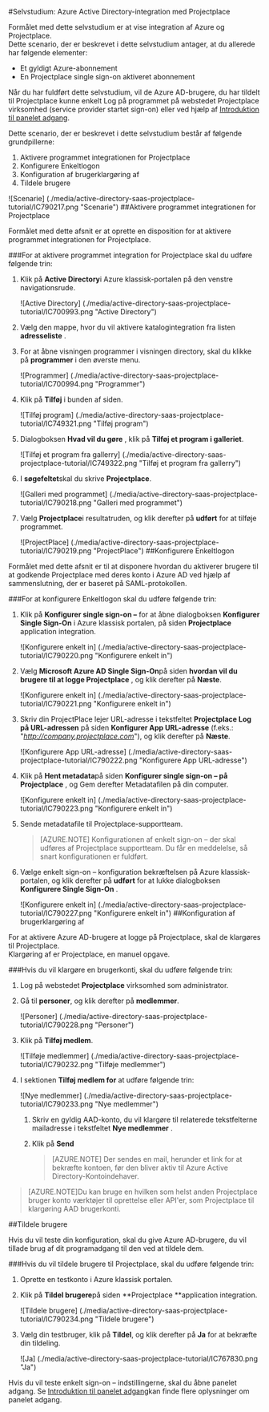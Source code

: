 <properties 
    pageTitle="Selvstudium: Azure Active Directory-integration med Projectplace | Microsoft Azure" 
    description="Lær, hvordan du bruger Projectplace med Azure Active Directory til at aktivere enkeltlogon, automatiseret klargøring og mere!" 
    services="active-directory" 
    authors="jeevansd"  
    documentationCenter="na" 
    manager="femila"/>
<tags 
    ms.service="active-directory" 
    ms.devlang="na" 
    ms.topic="article" 
    ms.tgt_pltfrm="na" 
    ms.workload="identity" 
    ms.date="09/26/2016" 
    ms.author="jeedes" />

#<a name="tutorial-azure-active-directory-integration-with-projectplace"></a>Selvstudium: Azure Active Directory-integration med Projectplace
  
Formålet med dette selvstudium er at vise integration af Azure og Projectplace.  
Dette scenario, der er beskrevet i dette selvstudium antager, at du allerede har følgende elementer:

-   Et gyldigt Azure-abonnement
-   En Projectplace single sign-on aktiveret abonnement
  
Når du har fuldført dette selvstudium, vil de Azure AD-brugere, du har tildelt til Projectplace kunne enkelt Log på programmet på webstedet Projectplace virksomhed (service provider startet sign-on) eller ved hjælp af [Introduktion til panelet adgang](active-directory-saas-access-panel-introduction.md).
  
Dette scenario, der er beskrevet i dette selvstudium består af følgende grundpillerne:

1.  Aktivere programmet integrationen for Projectplace
2.  Konfigurere Enkeltlogon
3.  Konfiguration af brugerklargøring af
4.  Tildele brugere

![Scenarie] (./media/active-directory-saas-projectplace-tutorial/IC790217.png "Scenarie")
##<a name="enabling-the-application-integration-for-projectplace"></a>Aktivere programmet integrationen for Projectplace
  
Formålet med dette afsnit er at oprette en disposition for at aktivere programmet integrationen for Projectplace.

###<a name="to-enable-the-application-integration-for-projectplace-perform-the-following-steps"></a>For at aktivere programmet integration for Projectplace skal du udføre følgende trin:

1.  Klik på **Active Directory**i Azure klassisk-portalen på den venstre navigationsrude.

    ![Active Directory] (./media/active-directory-saas-projectplace-tutorial/IC700993.png "Active Directory")

2.  Vælg den mappe, hvor du vil aktivere katalogintegration fra listen **adresseliste** .

3.  For at åbne visningen programmer i visningen directory, skal du klikke på **programmer** i den øverste menu.

    ![Programmer] (./media/active-directory-saas-projectplace-tutorial/IC700994.png "Programmer")

4.  Klik på **Tilføj** i bunden af siden.

    ![Tilføj program] (./media/active-directory-saas-projectplace-tutorial/IC749321.png "Tilføj program")

5.  Dialogboksen **Hvad vil du gøre** , klik på **Tilføj et program i galleriet**.

    ![Tilføj et program fra gallerry] (./media/active-directory-saas-projectplace-tutorial/IC749322.png "Tilføj et program fra gallerry")

6.  I **søgefeltet**skal du skrive **Projectplace**.

    ![Galleri med programmet] (./media/active-directory-saas-projectplace-tutorial/IC790218.png "Galleri med programmet")

7.  Vælg **Projectplace**i resultatruden, og klik derefter på **udført** for at tilføje programmet.

    ![ProjectPlace] (./media/active-directory-saas-projectplace-tutorial/IC790219.png "ProjectPlace")
##<a name="configuring-single-sign-on"></a>Konfigurere Enkeltlogon
  
Formålet med dette afsnit er til at disponere hvordan du aktiverer brugere til at godkende Projectplace med deres konto i Azure AD ved hjælp af sammenslutning, der er baseret på SAML-protokollen.

###<a name="to-configure-single-sign-on-perform-the-following-steps"></a>For at konfigurere Enkeltlogon skal du udføre følgende trin:

1.  Klik på **Konfigurer single sign-on –** for at åbne dialogboksen **Konfigurer Single Sign-On** i Azure klassisk portalen, på siden **Projectplace** application integration.

    ![Konfigurere enkelt in] (./media/active-directory-saas-projectplace-tutorial/IC790220.png "Konfigurere enkelt in")

2.  Vælg **Microsoft Azure AD Single Sign-On**på siden **hvordan vil du brugere til at logge Projectplace** , og klik derefter på **Næste**.

    ![Konfigurere enkelt in] (./media/active-directory-saas-projectplace-tutorial/IC790221.png "Konfigurere enkelt in")

3.  Skriv din ProjectPlace lejer URL-adresse i tekstfeltet **Projectplace Log på URL-adressen** på siden **Konfigurer App URL-adresse** (f.eks.: "*http://company.projectplace.com*"), og klik derefter på **Næste**.

    ![Konfigurere App URL-adresse] (./media/active-directory-saas-projectplace-tutorial/IC790222.png "Konfigurere App URL-adresse")

4.  Klik på **Hent metadata**på siden **Konfigurer single sign-on – på Projectplace** , og Gem derefter Metadatafilen på din computer.

    ![Konfigurere enkelt in] (./media/active-directory-saas-projectplace-tutorial/IC790223.png "Konfigurere enkelt in")

5.  Sende metadatafile til Projectplace-supportteam.

    >[AZURE.NOTE] Konfigurationen af enkelt sign-on – der skal udføres af Projectplace supportteam. Du får en meddelelse, så snart konfigurationen er fuldført.

6.  Vælge enkelt sign-on – konfiguration bekræftelsen på Azure klassisk-portalen, og klik derefter på **udført** for at lukke dialogboksen **Konfigurere Single Sign-On** .

    ![Konfigurere enkelt in] (./media/active-directory-saas-projectplace-tutorial/IC790227.png "Konfigurere enkelt in")
##<a name="configuring-user-provisioning"></a>Konfiguration af brugerklargøring af
  
For at aktivere Azure AD-brugere at logge på Projectplace, skal de klargøres til Projectplace.  
Klargøring af er Projectplace, en manuel opgave.

###<a name="to-provision-a-user-accounts-perform-the-following-steps"></a>Hvis du vil klargøre en brugerkonti, skal du udføre følgende trin:

1.  Log på webstedet **Projectplace** virksomhed som administrator.

2.  Gå til **personer**, og klik derefter på **medlemmer**.

    ![Personer] (./media/active-directory-saas-projectplace-tutorial/IC790228.png "Personer")

3.  Klik på **Tilføj medlem**.

    ![Tilføje medlemmer] (./media/active-directory-saas-projectplace-tutorial/IC790232.png "Tilføje medlemmer")

4.  I sektionen **Tilføj medlem for** at udføre følgende trin:

    ![Nye medlemmer] (./media/active-directory-saas-projectplace-tutorial/IC790233.png "Nye medlemmer")

    1.  Skriv en gyldig AAD-konto, du vil klargøre til relaterede tekstfelterne mailadresse i tekstfeltet **Nye medlemmer** .
    2.  Klik på **Send**

        >[AZURE.NOTE] Der sendes en mail, herunder et link for at bekræfte kontoen, før den bliver aktiv til Azure Active Directory-Kontoindehaver.
    
>[AZURE.NOTE]Du kan bruge en hvilken som helst anden Projectplace bruger konto værktøjer til oprettelse eller API'er, som Projectplace til klargøring AAD brugerkonti.

##<a name="assigning-users"></a>Tildele brugere
  
Hvis du vil teste din konfiguration, skal du give Azure AD-brugere, du vil tillade brug af dit programadgang til den ved at tildele dem.

###<a name="to-assign-users-to-projectplace-perform-the-following-steps"></a>Hvis du vil tildele brugere til Projectplace, skal du udføre følgende trin:

1.  Oprette en testkonto i Azure klassisk portalen.

2.  Klik på **Tildel brugere**på siden **Projectplace **application integration.

    ![Tildele brugere] (./media/active-directory-saas-projectplace-tutorial/IC790234.png "Tildele brugere")

3.  Vælg din testbruger, klik på **Tildel**, og klik derefter på **Ja** for at bekræfte din tildeling.

    ![Ja] (./media/active-directory-saas-projectplace-tutorial/IC767830.png "Ja")
  
Hvis du vil teste enkelt sign-on – indstillingerne, skal du åbne panelet adgang. Se [Introduktion til panelet adgang](active-directory-saas-access-panel-introduction.md)kan finde flere oplysninger om panelet adgang.